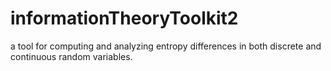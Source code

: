 # informationTheoryToolkit2
a tool for computing and analyzing entropy differences in both discrete and continuous random variables.
